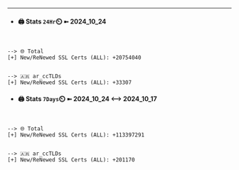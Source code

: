 

---
- #### 🖨️ **Stats** `24Hr`⏲️ ➼ 2024_10_24
```console


--> 🌐 Total
[+] New/ReNewed SSL Certs (ALL): +20754040


--> 🇦🇷 ar_ccTLDs
[+] New/ReNewed SSL Certs (ALL): +33307

```

- #### 🖨️ **Stats** `7Days`⏲️ ➼ 2024_10_24 <--> 2024_10_17
```console


--> 🌐 Total
[+] New/ReNewed SSL Certs (ALL): +113397291


--> 🇦🇷 ar_ccTLDs
[+] New/ReNewed SSL Certs (ALL): +201170

```


